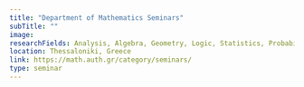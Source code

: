 ```yaml
---
title: "Department of Mathematics Seminars"
subTitle: ""
image:
researchFields: Analysis, Algebra, Geometry, Logic, Statistics, Probability, Applied Mathematics
location: Thessaloniki, Greece
link: https://math.auth.gr/category/seminars/
type: seminar
---
```

